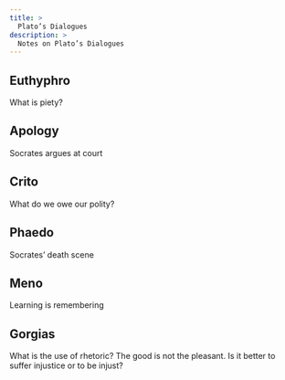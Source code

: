 ```yaml
---
title: >
  Plato’s Dialogues
description: >
  Notes on Plato’s Dialogues
---
```


## Euthyphro

What is piety?

## Apology

Socrates argues at court

## Crito

What do we owe our polity?

## Phaedo

Socrates’ death scene

## Meno

Learning is remembering

## Gorgias

What is the use of rhetoric? The good is not the pleasant. Is it better to suffer injustice or to be injust?
